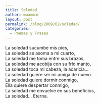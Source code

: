 ```yaml
---
title: Soledad
author: muammar
layout: post
permalink: /blog/2009/02/soledad/
categories:
  - Poemas y Frases
---
```

La soledad sucumbe mis pies,  
La soledad se asoma a mi cuarto,  
La soledad me toma entre sus brazos,  
La soledad me acobija con su frío manto,  
La soledad toca mi cabeza, la acaricia&#8230;  
La soledad quiere ser mi amiga de nuevo.  
La soledad quiere dormir conmigo,  
Ella quiere despertar conmigo,  
La soledad me envuelve en sus beneficios,  
La soledad&#8230; Eterna.